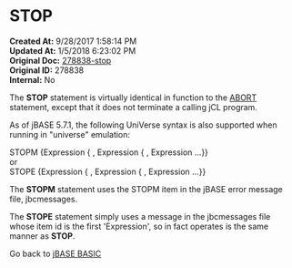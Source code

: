 # STOP

**Created At:** 9/28/2017 1:58:14 PM  
**Updated At:** 1/5/2018 6:23:02 PM  
**Original Doc:** [278838-stop](https://docs.jbase.com/36868-jbase-basic/278838-stop)  
**Original ID:** 278838  
**Internal:** No  

The **STOP** statement is virtually identical in function to the [ABORT](./../abort) statement, except that it does not terminate a calling jCL program.

As of jBASE 5.7.1, the following UniVerse syntax is also supported when running in "universe" emulation:

STOPM {Expression { , Expression { , Expression ...}}  
   or  
STOPE {Expression { , Expression { , Expression ...}}  

The **STOPM** statement uses the STOPM item in the jBASE error message file, jbcmessages.  

The **STOPE** statement simply uses a message in the jbcmessages file whose item id is the first 'Expression', so in fact operates is the same manner as **STOP**.  

Go back to [jBASE BASIC](./../README.md)
